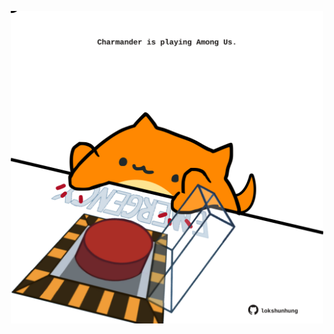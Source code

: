 <!-- built at 24/12/2023, 14:00:39 UTC -->
<p align="center">
  <img width="500" height="500" src="./ReadmeImage.svg">
</p>
